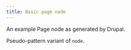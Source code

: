 ```yaml
---
title: Basic page node
---
```

An example Page node as generated by Drupal.

Pseudo-pattern variant of `node`.
